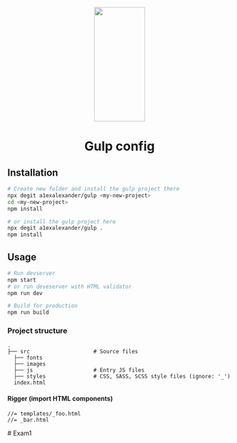 <p align="center">
  <a href="https://gulpjs.com">
    <img height="257" width="114" src="https://raw.githubusercontent.com/gulpjs/artwork/master/gulp-2x.png">
  </a>
  <h1 align="center">Gulp config</h1>
</p>

## Installation

```bash
# Create new folder and install the gulp project there
npx degit a1exalexander/gulp <my-new-project>
cd <my-new-project>
npm install

# or install the gulp project here
npx degit a1exalexander/gulp .
npm install
```

## Usage

```bash
# Run devserver
npm start
# or run deveserver with HTML validator
npm run dev
```

```bash
# Build for production
npm run build
```

### Project structure
    .
    ├── src                    # Source files
      ├── fonts
      ├── images
      ├── js                   # Entry JS files
      ├── styles               # CSS, SASS, SCSS style files (ignore: '_')
      index.html


#### Rigger (import HTML components)
```
//= templates/_foo.html
//= _bar.html
```
#   E x a m 1  
 